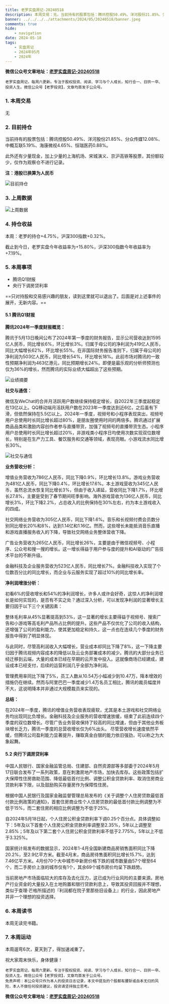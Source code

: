 ```yaml
---
title: 老罗实盘周记-20240518
description: 本周交易：无。当前持有的股票包括：腾讯控股50.49%、洋河股份21.85%、分众传媒12.08%、中概互联5.19%、海康微视4.65%、恒瑞医药0.88%。此外还有少量现金，加上少量的上海机场、宋城演义、京沪高铁等股票，其份额较少，仅作为观察仓不进行记录。
banner: ../../../../attachments/2024/05/20240518/banner.jpeg
comments: true
hide:
    - navigation
date: 2024-05-18
tags:
    - 实盘周记
    - 2024年05月
    - 2024年
---
```


__微信公众号文章地址：[老罗实盘周记-20240518](https://mp.weixin.qq.com/s/apcA4xqSnDu4Ft-s9pkNYg)__

```
老罗实盘周记，每周六更新。专注于股权投资、阅读、学习与个人成长，知行合一、日拱一卒、投资人生。微信公众号【老罗投资】，文章均首发于公众号。
```

### 1. 本周交易

无

### 2. 目前持仓

当前持有的股票包括：腾讯控股50.49%、洋河股份21.85%、分众传媒12.08%、中概互联5.19%、海康微视4.65%、恒瑞医药0.88%。

此外还有少量现金，加上少量的上海机场、宋城演义、京沪高铁等股票，其份额较少，仅作为观察仓不进行记录。

**注：港股已换算为人民币**

![目前持仓](../../../attachments/2024/05/20240518/1.jpg)

### 3. 上周数据

![上周数据](../../../attachments/2024/05/20240518/2.jpg)

### 4. 持仓收益

本周：老罗的持仓<span class="red">+4.75%</span>，沪深300指数<span class="red">+0.32%</span>。 

截止到今日，老罗实盘今年收益率为<span class="red">+15.80%</span>，沪深300指数今年收益率为<span class="red">+7.19%</span>。

### 5. 本周事项

+ 腾讯Q1财报
+ 央行下调房贷利率

==只对持股和交易感兴趣的朋友，读到这里就可以退出了。后面是对上述事件的展开，无新内容。==

#### 5.1 腾讯Q1财报

**腾讯2024年一季度财报概览：**

腾讯于5月13日晚间公布了2024年第一季度的财务报告，显示公司营收达到1595亿人民币，同比增长6%，环比增长3%。归属于母公司的净利润为419亿人民币，同比大幅增长62%，环比增长55%。在非国际财务报告准则下，归属于母公司的净利润为503亿人民币，同比增长54%，环比增长18%。此前市场对腾讯的一致性预期净利润为463亿港元，同比预期增长24%。即便是最乐观的分析师预测也仅为36%的增长，然而腾讯的实际业绩大幅超出了这些预期。

![业绩摘要](../../../attachments/2024/05/20240518/3.jpeg)

**社交与通信：**

微信及WeChat的合并月活跃用户数继续保持稳定增长，自2022年三季度起稳定在13亿以上。QQ移动端月活跃用户数在2023年一季度达到近6亿，之后虽有下滑，但依然保持在5.5亿以上。2024年一季度，视频号和小程序表现突出，视频号用户总使用时长同比增长超过80%，是朋友圈使用时间的两倍多。腾讯通过扩展商品品类和激励内容创作者参与直播带货，加强了视频号的直播带货生态。小程序用户总使用时长同比增长超过20%，非游戏类小程序日均使用次数实现双位数增长，特别是在生产力工具、餐饮服务和交通等领域，表现亮眼。小游戏流水同比增长30%。

![社交与通信](../../../attachments/2024/05/20240518/4.jpeg)

**业务营收分析：**

增值业务营收为786亿人民币，同比下降0.9%，环比增长13.8%。游戏业务营收为481亿人民币，同比下降0.4%，环比增长17.6%。本土游戏营收为345亿人民币，虽然总流水恢复同比增长3%，但由于收入递延，营收同比下降1.7%，环比增长27.8%，主要是受到了春节期间旺季影响。海外游戏营收为136亿人民币，同比增长3%，环比下降2.2%，占总收入的比例保持在30%左右，约为本土游戏收入的四成。

社交网络业务营收为305亿人民币，同比下降1.6%。音乐和长视频付费会员数分别同比增长20%和8%，达到1.14亿和1.16亿。然而，这些增长未能抵消音乐直播和游戏直播服务收入的下降，导致社交网络业务整体营收下降。

广告业务营收为265亿人民币，同比增长26%，主要是由于微信视频号、小程序、公众号和搜一搜的增长。这一增长得益于用户参与度的提升和AI驱动的广告技术平台的不断升级。

金融科技及企业服务营收为523亿人民币，同比增长7%。金融科技收入实现了个位数百分比的同比增长，而企业与云服务实现了超过10%的同比增长率。

**净利润增涨分析：**

初看6%的营收增长和54%的净利润增长，许多人或许会好奇，这惊人的净利润增长是如何实现的，是否有不实之处？通过深入分析，可以发现净利润的显著增长主要归因于以下三个关键因素：

整体毛利率从45%显著提高到53%，这一显著的增长主要得益于视频号、搜索广告和小游戏等高毛利产品所占比例的提升。这些产品不仅优化了公司的收入结构，还增强了公司的盈利能力，使其更加稳定和持久，这一点也在连续几个季度的财务报告中得到了明显体现。

与此同时，尽管高利润收入大幅增长，营业成本却同比下降了8%，这一下降主要归因于腾讯视频内容成本的降低以及云业务部署成本的减少。腾讯的大部分业务已经迁移到云端，大量的成本已经在早期的云开发中投入。这就像商场已经建成，建设成本已经支付，后续的运营利润几乎全部为净利润。

管理费用率同比下降了5%，员工人数从10.54万小幅减少到10.47万，降本增效的措施仍在继续。然而与阿里巴巴一季度减少1.4万名员工相比，腾讯的裁员幅度并不大，这说明降本并非通过大规模裁员来实现的。

**总结：**

在2024年一季度，腾讯的增值业务营收表现疲软，尤其是本土游戏和社交网络业务均出现同比负增长。金融科技及企业服务的营收增速放缓，结束了此前连续四个季度的双位数增长。尽管广告业务营收保持了较高的同比增速，但由于其他业务板块增长乏力，腾讯一季度的总营收增长仅为6%出头。 尽管营收增长速度依然平缓，但腾讯公司盈利能力显著提升，赚取真金白银的能力依旧强劲，可以称之为大象起舞。

#### 5.2 央行下调房贷利率

中国人民银行、国家金融监管总局、住建部、自然资源部等多部委于2024年5月17日联合发布了一系列政策，意在刺激房地产市场，加快去库存。这些政策包括扩大保障性住房救助范围、降低最低首付比例、调整公积金贷款利率、取消住房商业贷款利率下限，以及鼓励购买存量房作为保障性住房。

根据中国人民银行及国家金融监督管理总局发布的《关于调整个人住房贷款最低首付款比例政策的通知》，首套住房商业性个人住房贷款的最低首付款比例调整为不低于15%，而二套住房的相应比例调整为不低于25%。

自2024年5月18日起，个人住房公积金贷款利率下调0.25个百分点。具体调整如下：5年及以下首套个人住房公积金贷款利率调整至2.35%，5年以上调整至2.85%；5年及以下第二套个人住房公积金贷款利率不低于2.775%，5年以上不低于3.325%。

国家统计局发布的数据显示，2024年1-4月全国新建商品房销售面积同比下降20.2%，至2.9亿平方米。截至4月末，商品房待售面积同比增长15.7%，达到7.46亿平方米。4月份70个大中城市中新房价格下跌的城市数量由57个增至64个，而二手房价上涨的城市仅有1个，其余69个城市房价均呈下跌趋势。

当前房地产市场面临较大的库存及去化压力，这已成为行业风险的主要来源。房地产行业资金的大量投入在土地购置和银行贷款利息上，导致其投资回报并不理想，类似于查理·芒格所描述的『利润都在院子里那些旧设备上』的行业，因此房地产并非一个理想的投资选择。

### 6. 本周读书

本周无读完书籍。

### 7. 本周运动

本周遛弯6次，夏天到了，得加速减重了。

祝大家周末快乐，身体健康！

```
老罗实盘周记，每周六更新。专注于股权投资、阅读、学习与个人成长，知行合一、日拱一卒、投资人生。微信公众号【老罗投资】，文章均首发于公众号。
免责声明：本公众号只作为本人的投资日志记录，本文中提及的个股都有腰斩或血本无归的风险，本人不做任何投资建议，投资请坚持独立思考。
```

__微信公众号文章地址：[老罗实盘周记-20240518](https://mp.weixin.qq.com/s/apcA4xqSnDu4Ft-s9pkNYg)__